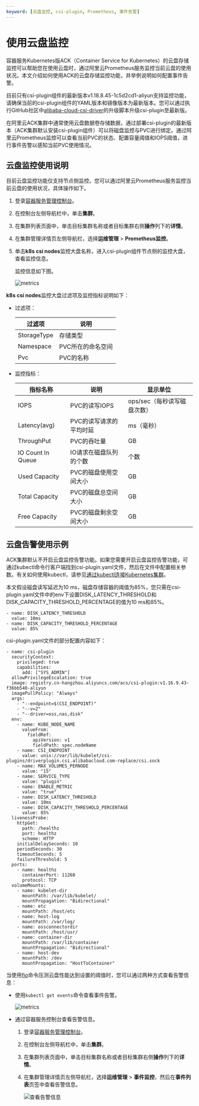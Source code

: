 ```yaml
---
keyword: [云盘监控, csi-plugin, Prometheus, 事件告警]
---
```


# 使用云盘监控

容器服务Kubernetes版ACK（Container Service for Kubernetes）的云盘存储监控可以帮助您在使用云盘时，通过阿里云Prometheus服务监控当前云盘的使用状况。本文介绍如何使用ACK的云盘存储监控功能，并举例说明如何配置事件告警。

目前只有csi-plugin组件的最新版本v1.18.8.45-1c5d2cd1-aliyun支持监控功能，请确保当前的csi-plugin组件的YAML版本和镜像版本为最新版本。您可以通过执行GitHub社区中[alibaba-cloud-csi-driver](https://github.com/kubernetes-sigs/alibaba-cloud-csi-driver/tree/master/deploy/ack/upgrade)的升级脚本升级csi-plugin至最新版。

在阿里云ACK集群中通常使用云盘数据卷存储数据，通过部署csi-plugin的最新版本（ACK集群默认安装csi-plugin组件）可以将磁盘监控与PVC进行绑定。通过阿里云Prometheus监控可以查看当前PVC的状态、配置容量阈值和IOPS阈值，进行事件告警以感知当前PVC使用情况。

## 云盘监控使用说明

目前云盘监控功能仅支持节点侧监控。您可以通过阿里云Prometheus服务监控当前云盘的使用状况，具体操作如下。

1.  登录[容器服务管理控制台](https://cs.console.aliyun.com)。

2.  在控制台左侧导航栏中，单击**集群**。

3.  在集群列表页面中，单击目标集群名称或者目标集群右侧**操作**列下的**详情**。

4.  在集群管理详情页左侧导航栏，选择**运维管理** \> **Prometheus监控**。

5.  单击**k8s csi nodes**监控大盘名称，进入csi-plugin组件节点侧的监控大盘，查看监控信息。

    监控信息如下图。

    ![metrics](https://static-aliyun-doc.oss-accelerate.aliyuncs.com/assets/img/zh-CN/3532614161/p183549.png)


**k8s csi nodes**监控大盘过滤项及监控指标说明如下：

-   过滤项：

    |过滤项|说明|
    |---|--|
    |StorageType|存储类型|
    |Namespace|PVC所在的命名空间|
    |Pvc|PVC的名称|

-   监控指标：

    |指标名称|说明|显示单位|
    |----|--|----|
    |IOPS|PVC的读写IOPS|ops/sec（每秒读写磁盘次数）|
    |Latency\(avg\)|PVC的读写请求的平均时延|ms（毫秒）|
    |ThroughPut|PVC的吞吐量|GB|
    |IO Count In Queue|IO请求在磁盘队列的个数|个数|
    |Used Capacity|PVC的磁盘使用空间大小|GB|
    |Total Capacity|PVC的磁盘总空间大小|GB|
    |Free Capacity|PVC的磁盘剩余空间大小|GB|


## 云盘告警使用示例

ACK集群默认不开启云盘监控告警功能。如果您需要开启云盘监控告警功能，可通过kubectl命令行客户端找到csi-plugin.yaml文件，然后在文件中配置相关参数。有关如何使用kubectl，请参见[通过kubectl连接Kubernetes集群](/cn.zh-CN/Kubernetes集群用户指南/集群管理/连接集群/通过kubectl连接Kubernetes集群.md)。

本文假设磁盘读写延迟为10 ms，磁盘存储容器的阈值为85%，您只需在csi-plugin.yaml文件中的env下设置DISK\_LATENCY\_THRESHOLD和DISK\_CAPACITY\_THRESHOLD\_PERCENTAGE的值为10 ms和85%。

```
- name: DISK_LATENCY_THRESHOLD
  value: 10ms
- name: DISK_CAPACITY_THRESHOLD_PERCENTAGE
  value: 85%
```

csi-plugin.yaml文件的部分配置内容如下：

```
- name: csi-plugin
  securityContext:
    privileged: true
    capabilities:
      add: ["SYS_ADMIN"]
  allowPrivilegeEscalation: true
  image: registry.cn-hangzhou.aliyuncs.com/acs/csi-plugin:v1.16.9.43-f36bb540-aliyun
  imagePullPolicy: "Always"
  args:
    - "--endpoint=$(CSI_ENDPOINT)"
    - "--v=2"
    - "--driver=oss,nas,disk"
  env:
    - name: KUBE_NODE_NAME
      valueFrom:
        fieldRef:
          apiVersion: v1
          fieldPath: spec.nodeName
    - name: CSI_ENDPOINT
      value: unix://var/lib/kubelet/csi-plugins/driverplugin.csi.alibabacloud.com-replace/csi.sock
    - name: MAX_VOLUMES_PERNODE
      value: "15"
    - name: SERVICE_TYPE
      value: "plugin"
    - name: ENABLE_METRIC
      value: "true"
    - name: DISK_LATENCY_THRESHOLD
      value: 10ms
    - name: DISK_CAPACITY_THRESHOLD_PERCENTAGE
      value: 85%
  livenessProbe:
    httpGet:
      path: /healthz
      port: healthz
      scheme: HTTP
    initialDelaySeconds: 10
    periodSeconds: 30
    timeoutSeconds: 5
    failureThreshold: 5
  ports:
    - name: healthz
      containerPort: 11260
      protocol: TCP
  volumeMounts:
    - name: kubelet-dir
      mountPath: /var/lib/kubelet/
      mountPropagation: "Bidirectional"
    - name: etc
      mountPath: /host/etc
    - name: host-log
      mountPath: /var/log/
    - name: ossconnectordir
      mountPath: /host/usr/
    - name: container-dir
      mountPath: /var/lib/container
      mountPropagation: "Bidirectional"
    - name: host-dev
      mountPath: /dev
      mountPropagation: "HostToContainer"
```

当使用[fio](https://fio.readthedocs.io/en/latest/fio_doc.html#command-line-options)命令压测云盘性能达到设置的阈值时，您可以通过两种方式查看告警信息：

-   使用`kubectl get events`命令查看事件告警。

    ![metrics](https://static-aliyun-doc.oss-accelerate.aliyuncs.com/assets/img/zh-CN/2660614161/p183534.png)

-   通过容器服务控制台查看告警信息。
    1.  登录[容器服务管理控制台](https://cs.console.aliyun.com)。
    2.  在控制台左侧导航栏中，单击**集群**。
    3.  在集群列表页面中，单击目标集群名称或者目标集群右侧**操作**列下的**详情**。
    4.  在集群管理详情页左侧导航栏，选择**运维管理** \> **事件监控**，然后在**事件列表**页签中查看告警信息。

        ![查看告警信息](https://static-aliyun-doc.oss-accelerate.aliyuncs.com/assets/img/zh-CN/2660614161/p243258.png)


